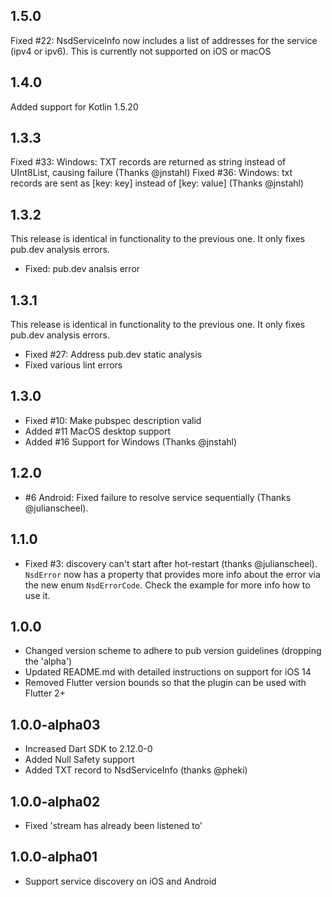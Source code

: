 
## 1.5.0
Fixed #22: NsdServiceInfo now includes a list of addresses for the service (ipv4 or ipv6). This is
currently not supported on iOS or macOS



## 1.4.0
Added support for Kotlin 1.5.20

## 1.3.3

Fixed #33: Windows: TXT records are returned as string instead of UInt8List, causing failure (Thanks @jnstahl)
Fixed #36: Windows: txt records are sent as [key: key] instead of [key: value] (Thanks @jnstahl)

## 1.3.2

This release is identical in functionality to the previous one. It only fixes pub.dev analysis
errors.

* Fixed: pub.dev analsis error

## 1.3.1

This release is identical in functionality to the previous one. It only fixes pub.dev analysis
errors.

* Fixed #27: Address pub.dev static analysis
* Fixed various lint errors

## 1.3.0

* Fixed #10: Make pubspec description valid
* Added #11 MacOS desktop support
* Added #16 Support for Windows (Thanks @jnstahl)

## 1.2.0

* #6 Android: Fixed failure to resolve service sequentially (Thanks @julianscheel).

## 1.1.0

* Fixed #3: discovery can't start after hot-restart (thanks @julianscheel). `NsdError` now has
a property that provides more info about the error via the new enum `NsdErrorCode`. Check the
example for more info how to use it.

## 1.0.0

* Changed version scheme to adhere to pub version guidelines (dropping the 'alpha')
* Updated README.md with detailed instructions on support for iOS 14
* Removed Flutter version bounds so that the plugin can be used with Flutter 2+

## 1.0.0-alpha03

* Increased Dart SDK to 2.12.0-0
* Added Null Safety support
* Added TXT record to NsdServiceInfo (thanks @pheki)

## 1.0.0-alpha02

* Fixed 'stream has already been listened to'

## 1.0.0-alpha01

* Support service discovery on iOS and Android
